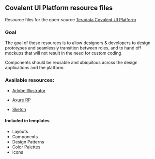 ## Covalent UI Platform resource files

Resource files for the open-source [Teradata Covalent UI Platform](https://teradata.github.io/covalent/)

### Goal

The goal of these resources is to allow designers & developers to design prototypes and seamlessly transition between roles, and to hand off mockups that will not result in the need for custom coding.

Components should be reusable and ubiquitous across the design applications and the platform. 

### Available resources:

* [Adobe Illustrator](illustrator)

* [Axure RP](axure)

* [Sketch](sketch)

#### Included in templates

- Layouts
- Components
- Design Patterns
- Color Palettes
- Icons